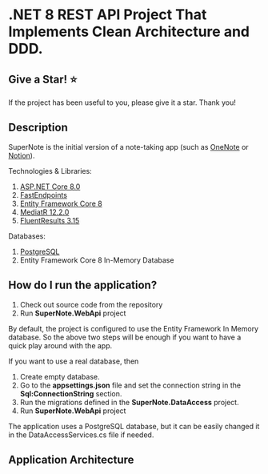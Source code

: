 # .NET 8 REST API Project That Implements Clean Architecture and DDD.

## Give a Star! :star:
If the project has been useful to you, please give it a star. Thank you!

## Description
SuperNote is the initial version of a note-taking app (such as [OneNote](https://www.onenote.com/) or [Notion](https://www.notion.so/)).

Technologies & Libraries:
1. [ASP.NET Core 8.0](https://learn.microsoft.com/en-us/aspnet/core/release-notes/aspnetcore-8.0?view=aspnetcore-8.0)
2. [FastEndpoints](https://fast-endpoints.com/)
3. [Entity Framework Core 8](https://learn.microsoft.com/en-us/ef/core/what-is-new/ef-core-8.0/whatsnew)
4. [MediatR 12.2.0](https://github.com/jbogard/MediatR)
5. [FluentResults 3.15](https://github.com/altmann/FluentResults)

Databases:
1. [PostgreSQL](https://www.postgresql.org/) 
2. Entity Framework Core 8 In-Memory Database

## How do I run the application?
 1. Check out source code from the repository
 2. Run **SuperNote.WebApi** project

By default, the project is configured to use the Entity Framework In Memory database. 
So the above two steps will be enough if you want to have a quick play around with the app.

If you want to use a real database, then
 1. Create empty database.
 2. Go to the **appsettings.json** file and set the connection string in the **Sql:ConnectionString** section.
 3. Run the migrations defined in the **SuperNote.DataAccess** project.
 4. Run **SuperNote.WebApi** project

The application uses a PostgreSQL database, but it can be easily changed it in the DataAccessServices.cs file if needed.

## Application Architecture


